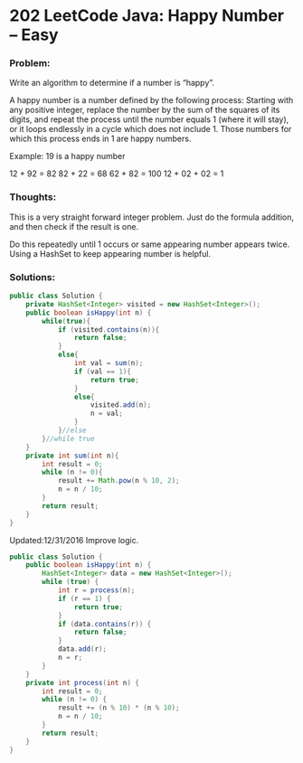 # 202 LeetCode Java: Happy Number – Easy

### Problem:

Write an algorithm to determine if a number is “happy”.

A happy number is a number defined by the following process: Starting with any positive integer, replace the number by the sum of the squares of its digits, and repeat the process until the number equals 1 (where it will stay), or it loops endlessly in a cycle which does not include 1. Those numbers for which this process ends in 1 are happy numbers.

Example: 19 is a happy number

12 + 92 = 82
82 + 22 = 68
62 + 82 = 100
12 + 02 + 02 = 1
### Thoughts:

This is a very straight forward integer problem. Just do the formula addition, and then check if the result is one.

Do this repeatedly until 1 occurs or same appearing number appears twice. Using a HashSet to keep appearing number is helpful.

### Solutions:

```java
public class Solution {
    private HashSet<Integer> visited = new HashSet<Integer>();
    public boolean isHappy(int n) {
        while(true){
            if (visited.contains(n)){
                return false;
            }
            else{
                int val = sum(n);
                if (val == 1){
                    return true;
                }
                else{
                    visited.add(n);
                    n = val;
                }
            }//else
        }//while true
    }
    private int sum(int n){
        int result = 0;
        while (n != 0){
            result += Math.pow(n % 10, 2);
            n = n / 10;
        }
        return result;
    }
}
```
Updated:12/31/2016
Improve logic.

```java
public class Solution {
    public boolean isHappy(int n) {
        HashSet<Integer> data = new HashSet<Integer>();
        while (true) {
            int r = process(n);
            if (r == 1) {
                return true;
            }
            if (data.contains(r)) {
                return false;
            }
            data.add(r);
            n = r;
        }
    }
    private int process(int n) {
        int result = 0;
        while (n != 0) {
            result += (n % 10) * (n % 10);
            n = n / 10;
        }
        return result;
    }
}
```